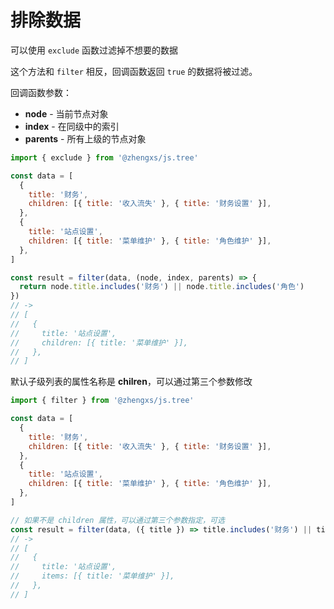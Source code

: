 # 排除数据

可以使用 `exclude` 函数过滤掉不想要的数据

这个方法和 `filter` 相反，回调函数返回 `true` 的数据将被过滤。

回调函数参数：

- **node** - 当前节点对象
- **index** - 在同级中的索引
- **parents** - 所有上级的节点对象

```js
import { exclude } from '@zhengxs/js.tree'

const data = [
  {
    title: '财务',
    children: [{ title: '收入流失' }, { title: '财务设置' }],
  },
  {
    title: '站点设置',
    children: [{ title: '菜单维护' }, { title: '角色维护' }],
  },
]

const result = filter(data, (node, index, parents) => {
  return node.title.includes('财务') || node.title.includes('角色')
})
// ->
// [
//   {
//     title: '站点设置',
//     children: [{ title: '菜单维护' }],
//   },
// ]
```

默认子级列表的属性名称是 **chilren**，可以通过第三个参数修改

```js
import { filter } from '@zhengxs/js.tree'

const data = [
  {
    title: '财务',
    children: [{ title: '收入流失' }, { title: '财务设置' }],
  },
  {
    title: '站点设置',
    children: [{ title: '菜单维护' }, { title: '角色维护' }],
  },
]

// 如果不是 children 属性，可以通过第三个参数指定，可选
const result = filter(data, ({ title }) => title.includes('财务') || title.includes('角色'), 'items')
// ->
// [
//   {
//     title: '站点设置',
//     items: [{ title: '菜单维护' }],
//   },
// ]
```
